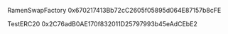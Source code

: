 
RamenSwapFactory
0x670217413Bb72cC2605f05895d064E87157b8cFE

TestERC20
0x2C76adB0AE170f832011D25797993b45eAdCEbE2
